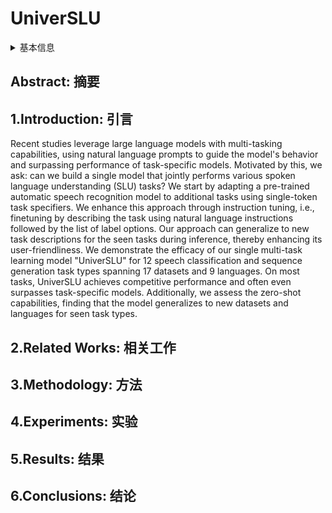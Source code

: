 # UniverSLU

<details>
<summary>基本信息</summary>

- 标题: "UniverSLU: Universal Spoken Language Understanding for Diverse Tasks with Natural Language Instructions"
- 作者: 
  - 01 Siddhant Arora, 
  - 02 Hayato Futami, 
  - 03 Jee-weon Jung, 
  - 04 Yifan Peng, 
  - 05 Roshan Sharma, 
  - 06 Yosuke Kashiwagi, 
  - 07 Emiru Tsunoo, 
  - 08 Karen Livescu, 
  - 09 Shinji Watanabe
- 链接: 
  - [ArXiv](https://arxiv.org/abs/2310.02973)
  - [Publication]() NAACL2024
  - [Github]()
  - [Demo]()
- 文件: 
  - [ArXiv] #TODO
  - [Publication] #TODO

</details>

## Abstract: 摘要

## 1.Introduction: 引言

Recent studies leverage large language models with multi-tasking capabilities, using natural language prompts to guide the model's behavior and surpassing performance of task-specific models. 
Motivated by this, we ask: can we build a single model that jointly performs various spoken language understanding (SLU) tasks? We start by adapting a pre-trained automatic speech recognition model to additional tasks using single-token task specifiers. 
We enhance this approach through instruction tuning, i.e., finetuning by describing the task using natural language instructions followed by the list of label options. 
Our approach can generalize to new task descriptions for the seen tasks during inference, thereby enhancing its user-friendliness. 
We demonstrate the efficacy of our single multi-task learning model "UniverSLU" for 12 speech classification and sequence generation task types spanning 17 datasets and 9 languages. 
On most tasks, UniverSLU achieves competitive performance and often even surpasses task-specific models. 
Additionally, we assess the zero-shot capabilities, finding that the model generalizes to new datasets and languages for seen task types.

## 2.Related Works: 相关工作

## 3.Methodology: 方法

## 4.Experiments: 实验

## 5.Results: 结果

## 6.Conclusions: 结论
